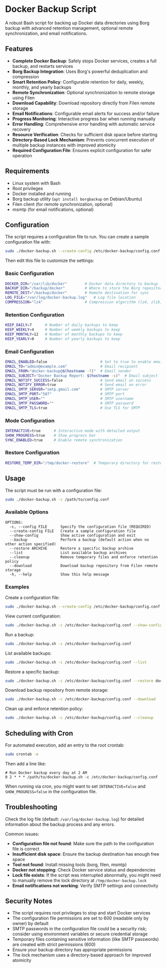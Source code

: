# Docker Backup Script

A robust Bash script for backing up Docker data directories using Borg backup with advanced retention management, optional remote synchronization, and email notifications.

## Features

- **Complete Docker Backup**: Safely stops Docker services, creates a full backup, and restarts services
- **Borg Backup Integration**: Uses Borg's powerful deduplication and compression
- **Smart Retention Policy**: Configurable retention for daily, weekly, monthly, and yearly backups
- **Remote Synchronization**: Optional synchronization to remote storage using Filen
- **Download Capability**: Download repository directly from Filen remote storage
- **Email Notifications**: Configurable email alerts for success and/or failure
- **Progress Monitoring**: Interactive progress bar when running manually
- **Error Handling**: Comprehensive error handling with automatic service recovery
- **Resource Verification**: Checks for sufficient disk space before starting
- **Directory-Based Lock Mechanism**: Prevents concurrent execution of multiple backup instances with improved atomicity
- **Required Configuration File**: Ensures explicit configuration for safer operation

## Requirements

- Linux system with Bash
- Root privileges
- Docker installed and running
- Borg backup utility (`apt install borgbackup` on Debian/Ubuntu)
- Filen client (for remote synchronization, optional)
- msmtp (for email notifications, optional)

## Configuration

The script requires a configuration file to run. You can create a sample configuration file with:

```bash
sudo ./docker-backup.sh --create-config /etc/docker-backup/config.conf
```

Then edit this file to customize the settings:

### Basic Configuration

```bash
DOCKER_DIR="/var/lib/docker"        # Docker data directory to backup
BACKUP_DIR="/backup/docker"         # Where to store the Borg repository
REMOTE_DEST="/backup/docker"        # Remote destination for sync
LOG_FILE="/var/log/docker-backup.log"   # Log file location
COMPRESSION="lz4"                   # Compression algorithm (lz4, zlib, zstd, etc.)
```

### Retention Configuration

```bash
KEEP_DAILY=7      # Number of daily backups to keep
KEEP_WEEKLY=4     # Number of weekly backups to keep
KEEP_MONTHLY=12   # Number of monthly backups to keep
KEEP_YEARLY=0     # Number of yearly backups to keep
```

### Email Configuration

```bash
EMAIL_ENABLED=false                        # Set to true to enable email notifications
EMAIL_TO="admin@example.com"               # Email recipient
EMAIL_FROM="docker-backup@$(hostname -f)"  # Email sender
EMAIL_SUBJECT="Docker Backup Report: $(hostname -s)"  # Email subject
EMAIL_NOTIFY_SUCCESS=false                 # Send email on success
EMAIL_NOTIFY_ERROR=true                    # Send email on error
EMAIL_SMTP_SERVER="smtp.gmail.com"         # SMTP server
EMAIL_SMTP_PORT="587"                      # SMTP port
EMAIL_SMTP_USER=""                         # SMTP username
EMAIL_SMTP_PASSWORD=""                     # SMTP password
EMAIL_SMTP_TLS=true                        # Use TLS for SMTP
```

### Mode Configuration

```bash
INTERACTIVE=true      # Interactive mode with detailed output
SHOW_PROGRESS=true    # Show progress bar
SYNC_ENABLED=true     # Enable remote synchronization
```

### Restore Configuration

```bash
RESTORE_TEMP_DIR="/tmp/docker-restore"  # Temporary directory for restore operations
```

## Usage

The script must be run with a configuration file:

```bash
sudo ./docker-backup.sh -c /path/to/config.conf
```

### Available Options

```
OPTIONS:
  -c, --config FILE      Specify the configuration file (REQUIRED)
  --create-config FILE   Create a sample configuration file
  --show-config          Show active configuration and exit
  --backup               Perform a backup (default action when no other action specified)
  --restore ARCHIVE      Restore a specific backup archive
  --list                 List available backup archives
  --cleanup              Remove temporary files and enforce retention policy
  --download             Download backup repository from Filen remote storage
  -h, --help             Show this help message
```

### Examples

Create a configuration file:

```bash
sudo ./docker-backup.sh --create-config /etc/docker-backup/config.conf
```

View current configuration:

```bash
sudo ./docker-backup.sh -c /etc/docker-backup/config.conf --show-config
```

Run a backup:

```bash
sudo ./docker-backup.sh -c /etc/docker-backup/config.conf
```

List available backups:

```bash
sudo ./docker-backup.sh -c /etc/docker-backup/config.conf --list
```

Restore a specific backup:

```bash
sudo ./docker-backup.sh -c /etc/docker-backup/config.conf --restore docker-2023-05-15_02:00:00
```

Download backup repository from remote storage:

```bash
sudo ./docker-backup.sh -c /etc/docker-backup/config.conf --download
```

Clean up and enforce retention policy:

```bash
sudo ./docker-backup.sh -c /etc/docker-backup/config.conf --cleanup
```

## Scheduling with Cron

For automated execution, add an entry to the root crontab:

```bash
sudo crontab -e
```

Then add a line like:

```
# Run Docker backup every day at 2 AM
0 2 * * * /path/to/docker-backup.sh -c /etc/docker-backup/config.conf
```

When running via cron, you might want to set `INTERACTIVE=false` and `SHOW_PROGRESS=false` in the configuration file.

## Troubleshooting

Check the log file (default: `/var/log/docker-backup.log`) for detailed information about the backup process and any errors.

Common issues:

- **Configuration file not found**: Make sure the path to the configuration file is correct
- **Insufficient disk space**: Ensure the backup destination has enough free space
- **Tool not found**: Install missing tools (borg, filen, msmtp)
- **Docker not stopping**: Check Docker service status and dependencies
- **Lock file exists**: If the script was interrupted abnormally, you might need to manually remove the lock directory at `/tmp/docker-backup.lock`
- **Email notifications not working**: Verify SMTP settings and connectivity

## Security Notes

- The script requires root privileges to stop and start Docker services
- The configuration file permissions are set to 600 (readable only by owner) by default
- SMTP passwords in the configuration file could be a security risk; consider using environment variables or secure credential storage
- Temporary files containing sensitive information (like SMTP passwords) are created with strict permissions (600)
- Ensure your backup directory has appropriate permissions
- The lock mechanism uses a directory-based approach for improved atomicity
